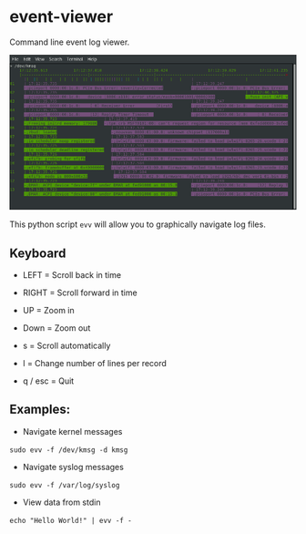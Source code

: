 # event-viewer

Command line event log viewer.

![Screen Shot](https://raw.githubusercontent.com/wheresjames/event-viewer/master/docs/imgs/view-kmsg.png)

This python script `evv` will allow you to graphically navigate log files.

## Keyboard

* LEFT = Scroll back in time
* RIGHT = Scroll forward in time
* UP = Zoom in
* Down = Zoom out

* s = Scroll automatically
* l = Change number of lines per record
* q / esc = Quit


## Examples:

* Navigate kernel messages

`sudo evv -f /dev/kmsg -d kmsg`

* Navigate syslog messages

`sudo evv -f /var/log/syslog`

* View data from stdin

`echo "Hello World!" | evv -f -`


